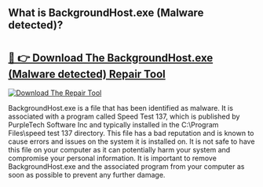 ## What is BackgroundHost.exe (Malware detected)? 

# <h2><a href="https://exedetect.com/download.php?BackgroundHost.exe (Malware detected)">🔗 👉 Download The BackgroundHost.exe (Malware detected) Repair Tool</a></h2>

[![Download The Repair Tool](https://exedetect.com/download-button.jpg)](https://exedetect.com/download.php?BackgroundHost.exe (Malware detected))

BackgroundHost.exe is a file that has been identified as malware. It is associated with a program called Speed Test 137, which is published by PurpleTech Software Inc and typically installed in the C:\Program Files\speed test 137 directory. This file has a bad reputation and is known to cause errors and issues on the system it is installed on. It is not safe to have this file on your computer as it can potentially harm your system and compromise your personal information. It is important to remove BackgroundHost.exe and the associated program from your computer as soon as possible to prevent any further damage.